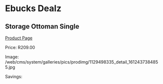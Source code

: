 
# Ebucks Dealz
## Storage Ottoman Single
[Product Page](https://www.ebucks.com/web/shop/productSelected.do?prodId=1129498335&catId=714962196)

Price: R209.00

Image: /web/cms/system/galleries/pics/prodimg/1129498335_detail_1612437384855.jpg

Savings: 


	